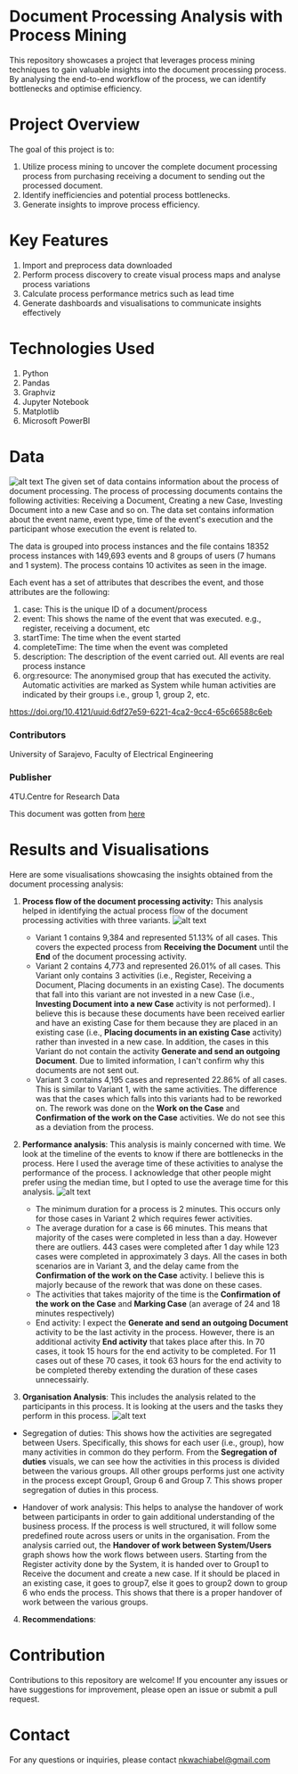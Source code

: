 # Document Processing Analysis with Process Mining
This repository showcases a project that leverages process mining techniques to gain valuable insights into the document processing process. By analysing the end-to-end workflow of the process, we can identify bottlenecks and optimise efficiency.


# Project Overview
The goal of this project is to:
1. Utilize process mining to uncover the complete document processing process from purchasing receiving a document to sending out the processed document.
2. Identify inefficiencies and potential process bottlenecks.
3. Generate insights to improve process efficiency.

# Key Features
1. Import and preprocess data downloaded
2. Perform process discovery to create visual process maps and analyse process variations
3. Calculate process performance metrics such as lead time
4. Generate dashboards and visualisations to communicate insights effectively


# Technologies Used
1. Python
2. Pandas
3. Graphviz
4. Jupyter Notebook
5. Matplotlib
6. Microsoft PowerBI

# Data
![alt text](https://github.com/nkwachiabel/Document-Processing-Process-Mining/blob/main/Images/Data%20Overview.jpg?raw=true)
The given set of data contains information about the process of document processing. The process of processing documents contains the following activities: Receiving a Document, Creating a new Case, Investing Document into a new Case and so on. The data set contains information about the event name, event type, time of the event's execution and the participant whose execution the event is related to.

The data is grouped into process instances and the file contains 18352 process instances with 149,693 events and 8 groups of users (7 humans and 1 system). The process contains 10 activites as seen in the image.

Each event has a set of attributes that describes the event, and those attributes are the following:

1. case: This is the unique ID of a document/process
2. event: This shows the name of the event that was executed. e.g., register, receiving a document, etc
3. startTime: The time when the event started
4. completeTime: The time when the event was completed
5. description: The description of the event carried out. All events are real process instance
6. org:resource: The anonymised group that has executed the activity. Automatic activities are marked as System while human activities are indicated by their groups i.e., group 1, group 2, etc.

https://doi.org/10.4121/uuid:6df27e59-6221-4ca2-9cc4-65c66588c6eb

### Contributors
University of Sarajevo, Faculty of Electrical Engineering

### Publisher
4TU.Centre for Research Data

This document was gotten from [here](https://data.4tu.nl/articles/dataset/Document_Processing_Event_Logs/12703232)

# Results and Visualisations
Here are some visualisations showcasing the insights obtained from the document processing analysis:
1. <b>Process flow of the document processing activity:</b> This analysis helped in identifying the actual process flow of the document processing activities with three variants.
   ![alt text](https://github.com/nkwachiabel/Document-Processing-Process-Mining/blob/main/Images/Process%20Comparison.jpg?raw=true)
   - Variant 1 contains 9,384 and represented 51.13% of all cases. This covers the expected process from <b>Receiving the Document</b> until the <b>End</b> of the document processing activity.
   - Variant 2 contains 4,773 and represented 26.01% of all cases. This Variant only contains 3 activities (i.e., Register, Receiving a Document, Placing documents in an existing Case). The documents that fall into this variant are not invested in a new Case (i.e., <b>Investing Document into a new Case</b> activity is not performed). I believe this is because these documents have been received earlier and have an existing Case for them because they are placed in an existing case (i.e., <b>Placing documents in an existing Case</b> activity) rather than invested in a new case. In addition, the cases in this Variant do not contain the activity <b>Generate and send an outgoing Document</b>. Due to limited information, I can't confirm why this documents are not sent out.
   - Variant 3 contains 4,195 cases and represented 22.86% of all cases. This is similar to Variant 1, with the same activities. The difference was that the cases which falls into this variants had to be reworked on. The rework was done on the <b>Work on the Case</b> and <b>Confirmation of the work on the Case</b> activities. We do not see this as a deviation from the process.
  
2. <b>Performance analysis</b>: This analysis is mainly concerned with time. We look at the timeline of the events to know if there are bottlenecks in the process. Here I used the average time of these activities to analyse the performance of the process. I acknowledge that other people might prefer using the median time, but I opted to use the average time for this analysis.
   ![alt text](https://github.com/nkwachiabel/Document-Processing-Process-Mining/blob/main/Images/Timing%20Analysis.jpg?raw=true)
   - The minimum duration for a process is 2 minutes. This occurs only for those cases in Variant 2 which requires fewer activities.
   - The average duration for a case is 66 minutes. This means that majority of the cases were completed in less than a day. However there are outliers. 443 cases were completed after 1 day while 123 cases were completed in approximately 3 days. All the cases in both scenarios are in Variant 3, and the delay came from the <b>Confirmation of the work on the Case</b> activity. I believe this is majorly because of the rework that was done on these cases.
   - The activities that takes majority of the time is the <b>Confirmation of the work on the Case</b> and <b>Marking Case</b> (an average of 24 and 18 minutes respectively)
   - End activity: I expect the <b>Generate and send an outgoing Document</b> activity to be the last activity in the process. However, there is an additional activity <b>End activity</b> that takes place after this. In 70 cases, it took 15 hours for the end activity to be completed. For 11 cases out of these 70 cases, it took 63 hours for the end activity to be completed thereby extending the duration of these cases unnecessairly.
     
3. <b>Organisation Analysis</b>: This includes the analysis related to the participants in this process. It is looking at the users and the tasks they perform in this process.
  ![alt text](https://github.com/nkwachiabel/Document-Processing-Process-Mining/blob/main/Images/Resource%20Analysis.jpg?raw=true)
- Segregation of duties: This shows how the activities are segregated between Users. Specifically, this shows for each user (i.e., group), how many activities in common do they perform. From the <b>Segregation of duties</b> visuals, we can see how the activities in this process is divided between the various groups. All other groups performs just one activity in the process except Group1, Group 6 and Group 7. This shows proper segregation of duties in this process.
  
- Handover of work analysis: This helps to analyse the handover of work between participants in order to gain additional understanding of the business process. If the process is well structured, it will follow some predefined route across users or units in the organisation. From the analysis carried out, the <b>Handover of work between System/Users</b> graph shows how the work flows between users. Starting from the Register activity done by the System, it is handed over to Group1 to Receive the document and create a new case. If it should be placed in an existing case, it goes to group7, else it goes to group2 down to group 6 who ends the process. This shows that there is a proper handover of work between the various groups.

4. <b>Recommendations</b>:



# Contribution
Contributions to this repository are welcome! If you encounter any issues or have suggestions for improvement, please open an issue or submit a pull request.

# Contact
For any questions or inquiries, please contact nkwachiabel@gmail.com
